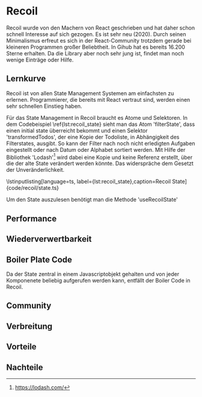 # Recoil
Recoil wurde von den Machern von React geschrieben und hat daher schon schnell Interesse auf sich gezogen. Es ist sehr neu (2020). 
Durch seinen Minimalismus erfreut es sich in der React-Community trotzdem gerade bei kleineren Programmen großer Beliebtheit. In Gihub hat es bereits 16.200 Sterne erhalten. Da die Library aber noch sehr jung ist, findet man noch wenige Einträge oder Hilfe.

## Lernkurve

Recoil ist von allen State Management Systemen am einfachsten zu erlernen. Programmierer, die bereits mit React vertraut sind, werden einen sehr schnellen Einstieg haben.

Für das State Management in Recoil braucht es Atome und Selektoren. In dem Codebeispiel \ref{lst:recoil_state} sieht man das Atom 'filterState', dass einen initial state überreicht bekommt und einen Selektor 'transformedTodos', der eine Kopie der Todoliste, in Abhängigkeit des Filterstates, ausgibt. So kann der Filter nach noch nicht erledigten Aufgaben eingestellt oder nach Datum oder Alphabet sortiert werden.
Mit Hilfe der Bibliothek 'Lodash'[^1] wird dabei eine Kopie und keine Referenz erstellt, über die der alte State verändert werden könnte. Das widerspräche dem Gesetzt der Unveränderlichkeit.

\lstinputlisting[language=ts, label={lst:recoil_state},caption=Recoil State]{code/recoil/state.ts}

Um den State auszulesen benötigt man die Methode 'useRecoilState'

## Performance


## Wiederverwertbarkeit

## Boiler Plate Code
Da der State zentral in einem Javascriptobjekt gehalten und von jeder Komponenete beliebig aufgerufen werden kann, entfällt der Boiler Code in Recoil.

## Community

## Verbreitung

## Vorteile

## Nachteile


[^1]: https://lodash.com/